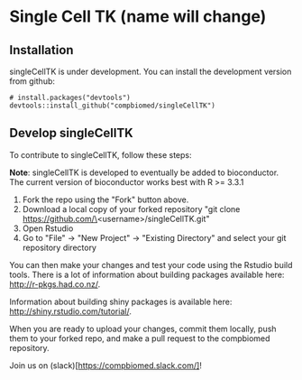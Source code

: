 # Single Cell TK (name will change)

## Installation

singleCellTK is under development. You can install the development version from github:

```
# install.packages("devtools")
devtools::install_github("compbiomed/singleCellTK")
```

## Develop singleCellTK

To contribute to singleCellTK, follow these steps:

__Note__: singleCellTK is developed to eventually be added to bioconductor. The current
version of bioconductor works best with R >= 3.3.1 

1. Fork the repo using the "Fork" button above.
2. Download a local copy of your forked repository "git clone https://github.com/\<username\>/singleCellTK.git"
3. Open Rstudio
4. Go to "File" -> "New Project" -> "Existing Directory" and select your git repository directory

You can then make your changes and test your code using the Rstudio build tools.
There is a lot of information about building packages available here: http://r-pkgs.had.co.nz/.

Information about building shiny packages is available here: http://shiny.rstudio.com/tutorial/.

When you are ready to upload your changes, commit them locally, push them to your
forked repo, and make a pull request to the compbiomed repository.

Join us on (slack)[https://compbiomed.slack.com/]!
